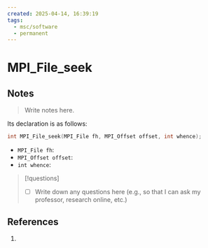 ```yaml
---
created: 2025-04-14, 16:39:19
tags:
  - msc/software
  - permanent
---
```

# MPI_File_seek

## Notes

> Write notes here.

Its declaration is as follows:

```c
int MPI_File_seek(MPI_File fh, MPI_Offset offset, int whence);
```

- `MPI_File fh`:
- `MPI_Offset offset`:
- `int whence`:

> [!questions]
> - [ ] Write down any questions here (e.g., so that I can ask my professor, research online, etc.)

## References

1. 
